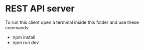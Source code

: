 # REST API server

To run this client open a terminal inside this folder and use these commands:
  - npm install
  - npm run dev
